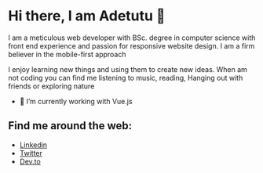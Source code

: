 <!-- ![comp girl](https://user-images.githubusercontent.com/60041984/130690448-41858cdf-ec52-4af1-87b8-082541e213e2.jpg) -->
# Hi there, I am Adetutu 👋

<!-- ![lauren-mancke-aOC7TSLb1o8-unsplash](https://user-images.githubusercontent.com/60041984/130690950-77f787ac-0aed-47dc-9f35-ff07246ae5bb.jpg) -->




<!-- ![My Post (1)](https://user-images.githubusercontent.com/60041984/130687778-9662c6cf-de6f-469a-af57-e579af699913.png) -->

I am a meticulous web developer with BSc. degree in computer science with front end experience and passion for responsive website design. I am a firm believer in the mobile-first approach

I enjoy learning new things and using them to create new ideas. When am not coding you can find me listening to music, reading, Hanging out with friends or exploring nature

- 🌱 I’m currently working with Vue.js 

## Find me around the web: 
- [Linkedin](https://www.linkedin.com/in/adetutu-gbangbola-05a48070/)
- [Twitter](https://mobile.twitter.com/adetutu2222)
- [Dev.to](https://dev.to/dashboard)
<!-- 
![](https://img.shields.io/badge/Javascript-informational?style=flat&logo=<javascript>&logoColor=white&color=2bbc8a)
![](https://img.shields.io/badge/Vuejs-informational?style=flat&logo=<javascript>&logoColor=white&color=green)
![](https://img.shields.io/badge/GIT-informational?style=flat&logo=<javascript>&logoColor=white&color=yellow)
![](https://img.shields.io/badge/Github-informational?style=flat&logo=<javascript>&logoColor=white&color=gray)
![](https://img.shields.io/static/v1?label=<code>&message=<javascript>&color=<yellow>) -->

<!-- <img height="180em" src="https://github-readme-stats.vercel.app/api?username=Adetutu777&show_icons=true&hide_border=true&&count_private=true&include_all_commits=true" /> -->



<!--
**Adetutu777/Adetutu777** is a ✨ _special_ ✨ repository because its `README.md` (this file) appears on your GitHub profile.

Here are some ideas to get you started:

- 🔭 I’m currently working on ...
- 🌱 I’m currently learning ...
- 👯 I’m looking to collaborate on ...
- 🤔 I’m looking for help with ...
- 💬 Ask me about ...
- 📫 How to reach me: ...
- 😄 Pronouns: ...
- ⚡ Fun fact: ...
-->
